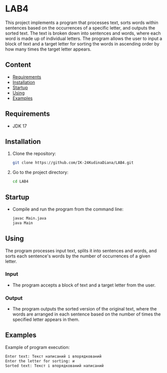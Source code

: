 # LAB4

This project implements a program that processes text, sorts words within sentences based on the occurrences of a specific letter, and outputs the sorted text. The text is broken down into sentences and words, where each word is made up of individual letters. The program allows the user to input a block of text and a target letter for sorting the words in ascending order by how many times the target letter appears.

## Content

- [Requirements](#Requirements)
- [Installation](#Installation)
- [Startup](#Startup)
- [Using](#Using)
- [Examples](#Examples)

## Requirements

- JDK 17

## Installation

1. Clone the repository:
   
    ```bash
    git clone https://github.com/IK-24KudinaDiana/LAB4.git
    ```

2. Go to the project directory:
   
    ```bash
    cd LAB4
    ```

## Startup

- Compile and run the program from the command line:

    ```bash
    javac Main.java
    java Main
    ```

## Using

The program processes input text, splits it into sentences and words, and sorts each sentence's words by the number of occurrences of a given letter.

### Input
- The program accepts a block of text and a target letter from the user.

### Output
- The program outputs the sorted version of the original text, where the words are arranged in each sentence based on the number of times the specified letter appears in them.

## Examples

Example of program execution:

```bash
Enter text: Текст написаний і впорядкований
Enter the letter for sorting: и
Sorted text: Текст і впорядкований написаний
